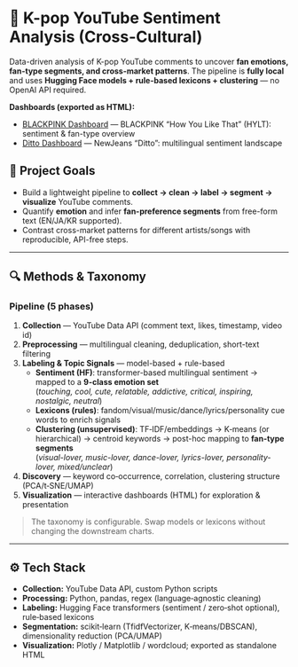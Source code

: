 # 🎵 K-pop YouTube Sentiment Analysis (Cross-Cultural)

Data-driven analysis of K-pop YouTube comments to uncover **fan emotions, fan-type segments, and cross-market patterns**. 
The pipeline is **fully local** and uses **Hugging Face models + rule-based lexicons + clustering** — no OpenAI API required.

**Dashboards (exported as HTML):**
- [BLACKPINK Dashboard](https://ryuiiii-f.github.io/kpop-youtube-sentiment-analysis/results/hylt/blackpink_dashboard.html)
 — BLACKPINK “How You Like That” (HYLT): sentiment & fan-type overview
- [Ditto Dashboard](https://ryuiiii-f.github.io/kpop-youtube-sentiment-analysis/results/ditto/ditto_dashboard.html) — NewJeans “Ditto”: multilingual sentiment landscape


## 🎯 Project Goals
- Build a lightweight pipeline to **collect → clean → label → segment → visualize** YouTube comments.
- Quantify **emotion** and infer **fan-preference segments** from free-form text (EN/JA/KR supported).
- Contrast cross-market patterns for different artists/songs with reproducible, API-free steps.

---

## 🔍 Methods & Taxonomy

### Pipeline (5 phases)
1) **Collection** — YouTube Data API (comment text, likes, timestamp, video id)  
2) **Preprocessing** — multilingual cleaning, deduplication, short-text filtering  
3) **Labeling & Topic Signals** — model-based + rule-based  
   - **Sentiment (HF)**: transformer-based multilingual sentiment → mapped to a **9-class emotion set**  
     (*touching, cool, cute, relatable, addictive, critical, inspiring, nostalgic, neutral*)  
   - **Lexicons (rules)**: fandom/visual/music/dance/lyrics/personality cue words to enrich signals  
   - **Clustering (unsupervised)**: TF‑IDF/embeddings → K‑means (or hierarchical) → centroid keywords → 
     post-hoc mapping to **fan-type segments**  
     (*visual-lover, music-lover, dance-lover, lyrics-lover, personality-lover, mixed/unclear*)
4) **Discovery** — keyword co‑occurrence, correlation, clustering structure (PCA/t‑SNE/UMAP)  
5) **Visualization** — interactive dashboards (HTML) for exploration & presentation

> The taxonomy is configurable. Swap models or lexicons without changing the downstream charts.

---

## ⚙️ Tech Stack
- **Collection:** YouTube Data API, custom Python scripts  
- **Processing:** Python, pandas, regex (language‑agnostic cleaning)  
- **Labeling:** Hugging Face transformers (sentiment / zero‑shot optional), rule‑based lexicons  
- **Segmentation:** scikit‑learn (TfidfVectorizer, K‑means/DBSCAN), dimensionality reduction (PCA/UMAP)  
- **Visualization:** Plotly / Matplotlib / wordcloud; exported as standalone HTML

